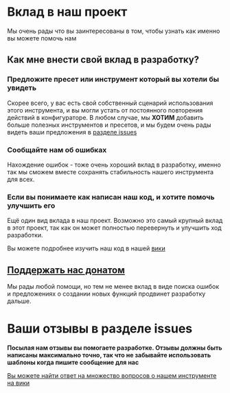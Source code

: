 # Вклад в наш проект
Мы очень рады что вы заинтересованы в том, чтобы узнать как именно вы можете помочь нам

## Как мне внести свой вклад в разработку?
### Предложите пресет или инструмент который вы хотели бы увидеть

Скорее всего, у вас есть свой собственный сценарий использования этого инструмента, и вы могли устать от постоянного повторения действий в конфигураторе. В любом случае, мы **ХОТИМ** добавить больше полезных инструментов и пресетов, и мы будем очень рады видеть ваши предложения в [разделе issues](https://github.com/SHULKERPLAY/FFpepeg/issues)

### Сообщайте нам об ошибках

Нахождение ошибок - тоже очень хороший вклад в разработку, именно так мы сможем вместе сохранять стабильность нашего инструмента для всех.

### Если вы понимаете как написан наш код, и хотите помочь улучшить его

Ещё один вид вклада в наш проект. Возможно это самый крупный вклад в этот проект, так как он может полностью перевернуть и улучшить ход разработки.

Вы можете подробнее изучить наш код в нашей [вики](https://github.com/SHULKERPLAY/FFpepeg/wiki)

## [Поддержать нас донатом](https://www.donationalerts.com/r/shulker_play)

Мы рады любой помощи, но тем не менее вклад в виде поиска ошибок и предложениях о создании новых функций продвинет разработку дальше.

# Ваши отзывы в разделе issues

**Посылая нам отзывы вы помогаете разработке. Отзывы должны быть написаны максимально точно, так что не забывайте использовать шаблоны когда пишите сообщение для нас**

[Вы можете найти ответ на множество вопросов о нашем инструменте на вики](https://github.com/SHULKERPLAY/FFpepeg/wiki)
